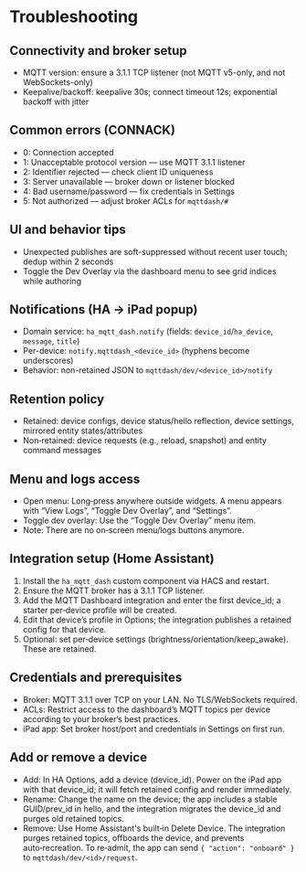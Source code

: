 # Troubleshooting

## Connectivity and broker setup
- MQTT version: ensure a 3.1.1 TCP listener (not MQTT v5-only, and not WebSockets-only)
- Keepalive/backoff: keepalive 30s; connect timeout 12s; exponential backoff with jitter

## Common errors (CONNACK)
- 0: Connection accepted
- 1: Unacceptable protocol version — use MQTT 3.1.1 listener
- 2: Identifier rejected — check client ID uniqueness
- 3: Server unavailable — broker down or listener blocked
- 4: Bad username/password — fix credentials in Settings
- 5: Not authorized — adjust broker ACLs for `mqttdash/#`

## UI and behavior tips
- Unexpected publishes are soft-suppressed without recent user touch; dedup within 2 seconds
- Toggle the Dev Overlay via the dashboard menu to see grid indices while authoring

## Notifications (HA → iPad popup)
- Domain service: `ha_mqtt_dash.notify` (fields: `device_id`/`ha_device`, `message`, `title`)
- Per-device: `notify.mqttdash_<device_id>` (hyphens become underscores)
- Behavior: non-retained JSON to `mqttdash/dev/<device_id>/notify`

## Retention policy
- Retained: device configs, device status/hello reflection, device settings, mirrored entity states/attributes
- Non‑retained: device requests (e.g., reload, snapshot) and entity command messages

## Menu and logs access
- Open menu: Long‑press anywhere outside widgets. A menu appears with “View Logs”, “Toggle Dev Overlay”, and “Settings”.
- Toggle dev overlay: Use the “Toggle Dev Overlay” menu item.
- Note: There are no on‑screen menu/logs buttons anymore.

## Integration setup (Home Assistant)
1. Install the `ha_mqtt_dash` custom component via HACS and restart.
2. Ensure the MQTT broker has a 3.1.1 TCP listener.
3. Add the MQTT Dashboard integration and enter the first device_id; a starter per‑device profile will be created.
4. Edit that device’s profile in Options; the integration publishes a retained config for that device.
5. Optional: set per‑device settings (brightness/orientation/keep_awake). These are retained.

## Credentials and prerequisites
- Broker: MQTT 3.1.1 over TCP on your LAN. No TLS/WebSockets required.
- ACLs: Restrict access to the dashboard’s MQTT topics per device according to your broker’s best practices.
- iPad app: Set broker host/port and credentials in Settings on first run.

## Add or remove a device
- Add: In HA Options, add a device (device_id). Power on the iPad app with that device_id; it will fetch retained config and render immediately.
- Rename: Change the name on the device; the app includes a stable GUID/prev_id in hello, and the integration migrates the device_id and purges old retained topics.
- Remove: Use Home Assistant's built‑in Delete Device. The integration purges retained topics, offboards the device, and prevents auto‑recreation. To re‑admit, the app can send `{ "action": "onboard" }` to `mqttdash/dev/<id>/request`.
